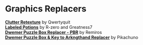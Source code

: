 # Graphics Replacers  
[**Clutter Retexture**](https://www.nexusmods.com/morrowind/mods/45972?) by Qwertyquit  
[**Labeled Potions**](https://www.nexusmods.com/morrowind/mods/44374) by R-zero and Greatness7  
[**Dwemer Puzzle Box Replacer - PBR**](https://www.nexusmods.com/morrowind/mods/45006) by Remiros  
[**Dwemer Puzzle Box & Key to Arkngthand Replacer**](https://www.nexusmods.com/morrowind/mods/44191) by Pikachuno  
